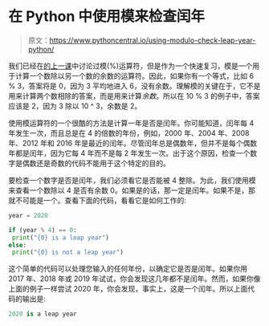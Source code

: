 # 在 Python 中使用模来检查闰年

> 原文：<https://www.pythoncentral.io/using-modulo-check-leap-year-python/>

我们已经在[的上一课](https://www.pythoncentral.io/using-python-to-check-for-odd-or-even-numbers/)中讨论过模(%)运算符，但是作为一个快速复习，模是一个用于计算一个数除以另一个数的余数的运算符。因此，如果你有一个等式，比如 6 % 3，答案将是 0，因为 3 平均地进入 6，没有余数。理解模的关键在于，它不是用来计算两个数相除的答案，而是用来计算*余数*。所以在 10 % 3 的例子中，答案应该是 2，因为 3 除以 10 ^ 3，余数是 2。

使用模运算符的一个很酷的方法是计算一年是否是闰年。你可能知道，闰年每 4 年发生一次，而且总是在 4 的倍数的年份，例如，2000 年、2004 年、2008 年、2012 年和 2016 年是最近的闰年。尽管闰年总是偶数年，但并不是每个偶数年都是闰年，因为它每 4 年而不是每 2 年发生一次。出于这个原因，检查一个数字是偶数还是奇数的代码不能用于这个特定的目的。

要检查一个数字是否是闰年，我们必须看它是否能被 4 整除。为此，我们使用模来查看一个数除以 4 是否有余数 0。如果是的话，那一定是闰年。如果不是，那就不可能是一个。查看下面的代码，看看它是如何工作的:

```py
year = 2020

if (year % 4) == 0:
 print("{0} is a leap year")
else:
 print("{0} is not a leap year")
```

这个简单的代码可以处理您输入的任何年份，以确定它是否是闰年。如果你用 2017 年、2018 年或 2019 年试试，你会发现这几年都不是闰年。然而，如果你像上面的例子一样尝试 2020 年，你会发现，事实上，这是一个闰年。所以上面代码的输出是:

```py
2020 is a leap year
```